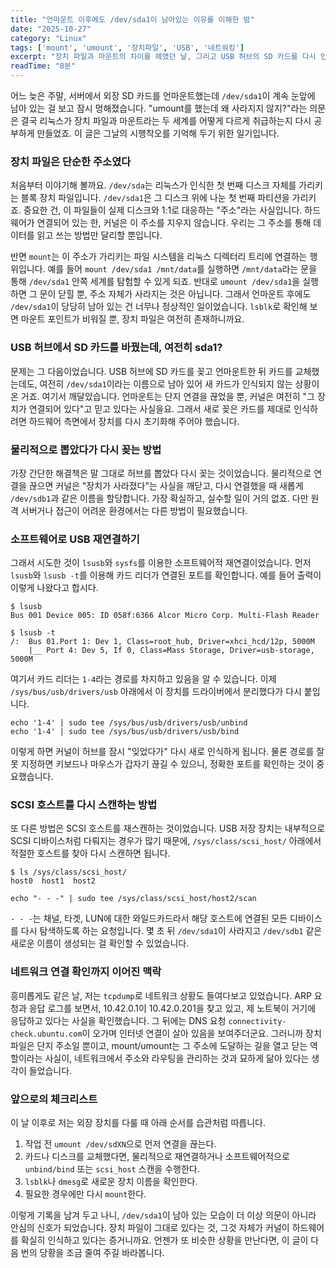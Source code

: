 ```yaml
---
title: "언마운트 이후에도 /dev/sda1이 남아있는 이유를 이해한 밤"
date: "2025-10-27"
category: "Linux"
tags: ['mount', 'umount', '장치파일', 'USB', '네트워킹']
excerpt: "장치 파일과 마운트의 차이를 헤맸던 날, 그리고 USB 허브의 SD 카드를 다시 인식시키기까지의 기록"
readTime: "8분"
---
```


어느 늦은 주말, 서버에서 외장 SD 카드를 언마운트했는데 `/dev/sda1`이 계속 눈앞에 남아 있는 걸 보고 잠시 멍해졌습니다. "umount를 했는데 왜 사라지지 않지?"라는 의문은 결국 리눅스가 장치 파일과 마운트라는 두 세계를 어떻게 다르게 취급하는지 다시 공부하게 만들었죠. 이 글은 그날의 시행착오를 기억해 두기 위한 일기입니다.

### 장치 파일은 단순한 주소였다

처음부터 이야기해 볼까요. `/dev/sda`는 리눅스가 인식한 첫 번째 디스크 자체를 가리키는 블록 장치 파일입니다. `/dev/sda1`은 그 디스크 위에 나눈 첫 번째 파티션을 가리키죠. 중요한 건, 이 파일들이 실제 디스크와 1:1로 대응하는 "주소"라는 사실입니다. 하드웨어가 연결되어 있는 한, 커널은 이 주소를 지우지 않습니다. 우리는 그 주소를 통해 데이터를 읽고 쓰는 방법만 달리할 뿐입니다.

반면 `mount`는 이 주소가 가리키는 파일 시스템을 리눅스 디렉터리 트리에 연결하는 행위입니다. 예를 들어 `mount /dev/sda1 /mnt/data`를 실행하면 `/mnt/data`라는 문을 통해 `/dev/sda1` 안쪽 세계를 탐험할 수 있게 되죠. 반대로 `umount /dev/sda1`을 실행하면 그 문이 닫힐 뿐, 주소 자체가 사라지는 것은 아닙니다. 그래서 언마운트 후에도 `/dev/sda1`이 당당히 남아 있는 건 너무나 정상적인 일이었습니다. `lsblk`로 확인해 보면 마운트 포인트가 비워질 뿐, 장치 파일은 여전히 존재하니까요.

### USB 허브에서 SD 카드를 바꿨는데, 여전히 sda1?

문제는 그 다음이었습니다. USB 허브에 SD 카드를 꽂고 언마운트한 뒤 카드를 교체했는데도, 여전히 `/dev/sda1`이라는 이름으로 남아 있어 새 카드가 인식되지 않는 상황이 온 거죠. 여기서 깨달았습니다. 언마운트는 단지 연결을 끊었을 뿐, 커널은 여전히 "그 장치가 연결되어 있다"고 믿고 있다는 사실을요. 그래서 새로 꽂은 카드를 제대로 인식하려면 하드웨어 측면에서 장치를 다시 초기화해 주어야 했습니다.

### 물리적으로 뽑았다가 다시 꽂는 방법

가장 간단한 해결책은 말 그대로 허브를 뽑았다 다시 꽂는 것이었습니다. 물리적으로 연결을 끊으면 커널은 "장치가 사라졌다"는 사실을 깨닫고, 다시 연결했을 때 새롭게 `/dev/sdb1`과 같은 이름을 할당합니다. 가장 확실하고, 실수할 일이 거의 없죠. 다만 원격 서버거나 접근이 어려운 환경에서는 다른 방법이 필요했습니다.

### 소프트웨어로 USB 재연결하기

그래서 시도한 것이 `lsusb`와 `sysfs`를 이용한 소프트웨어적 재연결이었습니다. 먼저 `lsusb`와 `lsusb -t`를 이용해 카드 리더가 연결된 포트를 확인합니다. 예를 들어 출력이 이렇게 나왔다고 합시다.

```
$ lsusb
Bus 001 Device 005: ID 058f:6366 Alcor Micro Corp. Multi-Flash Reader

$ lsusb -t
/:  Bus 01.Port 1: Dev 1, Class=root_hub, Driver=xhci_hcd/12p, 5000M
    |__ Port 4: Dev 5, If 0, Class=Mass Storage, Driver=usb-storage, 5000M
```

여기서 카드 리더는 `1-4`라는 경로를 차지하고 있음을 알 수 있습니다. 이제 `/sys/bus/usb/drivers/usb` 아래에서 이 장치를 드라이버에서 분리했다가 다시 붙입니다.

```
echo '1-4' | sudo tee /sys/bus/usb/drivers/usb/unbind
echo '1-4' | sudo tee /sys/bus/usb/drivers/usb/bind
```

이렇게 하면 커널이 허브를 잠시 "잊었다가" 다시 새로 인식하게 됩니다. 물론 경로를 잘못 지정하면 키보드나 마우스가 갑자기 끊길 수 있으니, 정확한 포트를 확인하는 것이 중요했습니다.

### SCSI 호스트를 다시 스캔하는 방법

또 다른 방법은 SCSI 호스트를 재스캔하는 것이었습니다. USB 저장 장치는 내부적으로 SCSI 디바이스처럼 다뤄지는 경우가 많기 때문에, `/sys/class/scsi_host/` 아래에서 적절한 호스트를 찾아 다시 스캔하면 됩니다.

```
$ ls /sys/class/scsi_host/
host0  host1  host2

echo "- - -" | sudo tee /sys/class/scsi_host/host2/scan
```

`- - -`는 채널, 타겟, LUN에 대한 와일드카드라서 해당 호스트에 연결된 모든 디바이스를 다시 탐색하도록 하는 요청입니다. 몇 초 뒤 `/dev/sda1`이 사라지고 `/dev/sdb1` 같은 새로운 이름이 생성되는 걸 확인할 수 있었습니다.

### 네트워크 연결 확인까지 이어진 맥락

흥미롭게도 같은 날, 저는 `tcpdump`로 네트워크 상황도 들여다보고 있었습니다. ARP 요청과 응답 로그를 보면서, 10.42.0.1이 10.42.0.201을 찾고 있고, 제 노트북이 거기에 응답하고 있다는 사실을 확인했습니다. 그 뒤에는 DNS 요청 `connectivity-check.ubuntu.com`이 오가며 인터넷 연결이 살아 있음을 보여주더군요. 그러니까 장치 파일은 단지 주소일 뿐이고, mount/umount는 그 주소에 도달하는 길을 열고 닫는 역할이라는 사실이, 네트워크에서 주소와 라우팅을 관리하는 것과 묘하게 닮아 있다는 생각이 들었습니다.

### 앞으로의 체크리스트

이 날 이후로 저는 외장 장치를 다룰 때 아래 순서를 습관처럼 따릅니다.

1. 작업 전 `umount /dev/sdXN`으로 먼저 연결을 끊는다.
2. 카드나 디스크를 교체했다면, 물리적으로 재연결하거나 소프트웨어적으로 `unbind/bind` 또는 `scsi_host` 스캔을 수행한다.
3. `lsblk`나 `dmesg`로 새로운 장치 이름을 확인한다.
4. 필요한 경우에만 다시 `mount`한다.

이렇게 기록을 남겨 두고 나니, `/dev/sda1`이 남아 있는 모습이 더 이상 의문이 아니라 안심의 신호가 되었습니다. 장치 파일이 그대로 있다는 것, 그것 자체가 커널이 하드웨어를 확실히 인식하고 있다는 증거니까요. 언젠가 또 비슷한 상황을 만난다면, 이 글이 다음 번의 당황을 조금 줄여 주길 바라봅니다.
